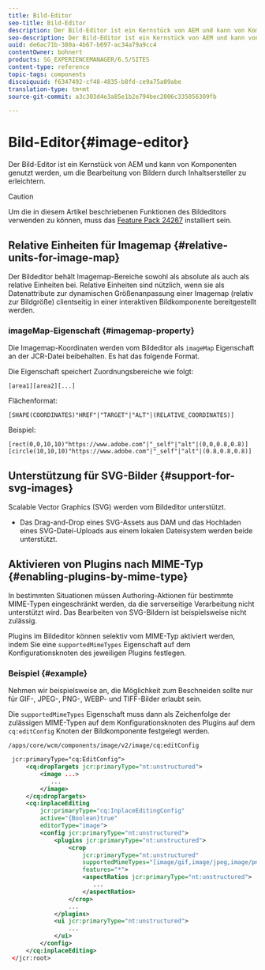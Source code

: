 ```yaml
---
title: Bild-Editor
seo-title: Bild-Editor
description: Der Bild-Editor ist ein Kernstück von AEM und kann von Komponenten genutzt werden, um die Bearbeitung von Bildern durch Inhaltsersteller zu erleichtern.
seo-description: Der Bild-Editor ist ein Kernstück von AEM und kann von Komponenten genutzt werden, um die Bearbeitung von Bildern durch Inhaltsersteller zu erleichtern.
uuid: de6ac71b-380a-4b67-b697-ac34a79a9cc4
contentOwner: bohnert
products: SG_EXPERIENCEMANAGER/6.5/SITES
content-type: reference
topic-tags: components
discoiquuid: f6347492-cf48-4835-b8fd-ce9a75a09abe
translation-type: tm+mt
source-git-commit: a3c303d4e3a85e1b2e794bec2006c335056309fb

---
```



# Bild-Editor{#image-editor}

Der Bild-Editor ist ein Kernstück von AEM und kann von Komponenten genutzt werden, um die Bearbeitung von Bildern durch Inhaltsersteller zu erleichtern.

>[!CAUTION]
>
>Um die in diesem Artikel beschriebenen Funktionen des Bildeditors verwenden zu können, muss das [Feature Pack 24267](https://www.adobeaemcloud.com/content/marketplace/marketplaceProxy.html?packagePath=/content/companies/public/adobe/packages/cq640/featurepack/cq-6.4.0-featurepack-24267) installiert sein.

## Relative Einheiten für Imagemap {#relative-units-for-image-map}

Der Bildeditor behält Imagemap-Bereiche sowohl als absolute als auch als relative Einheiten bei. Relative Einheiten sind nützlich, wenn sie als Datenattribute zur dynamischen Größenanpassung einer Imagemap (relativ zur Bildgröße) clientseitig in einer interaktiven Bildkomponente bereitgestellt werden.

### imageMap-Eigenschaft {#imagemap-property}

Die Imagemap-Koordinaten werden vom Bildeditor als `imageMap` Eigenschaft an der JCR-Datei beibehalten. Es hat das folgende Format.

Die Eigenschaft speichert Zuordnungsbereiche wie folgt:

`[area1][area2][...]`

Flächenformat:

`[SHAPE(COORDINATES)"HREF"|"TARGET"|"ALT"|(RELATIVE_COORDINATES)]`

Beispiel:

`[rect(0,0,10,10)"https://www.adobe.com"|"_self"|"alt"|(0,0,0.8,0.8)]`
`[circle(10,10,10)"https://www.adobe.com"|"_self"|"alt"|(0.8,0.8,0.8)]`

## Unterstützung für SVG-Bilder {#support-for-svg-images}

Scalable Vector Graphics (SVG) werden vom Bildeditor unterstützt.

* Das Drag-and-Drop eines SVG-Assets aus DAM und das Hochladen eines SVG-Datei-Uploads aus einem lokalen Dateisystem werden beide unterstützt.

## Aktivieren von Plugins nach MIME-Typ {#enabling-plugins-by-mime-type}

In bestimmten Situationen müssen Authoring-Aktionen für bestimmte MIME-Typen eingeschränkt werden, da die serverseitige Verarbeitung nicht unterstützt wird. Das Bearbeiten von SVG-Bildern ist beispielsweise nicht zulässig.

Plugins im Bildeditor können selektiv vom MIME-Typ aktiviert werden, indem Sie eine `supportedMimeTypes` Eigenschaft auf dem Konfigurationsknoten des jeweiligen Plugins festlegen.

### Beispiel {#example}

Nehmen wir beispielsweise an, die Möglichkeit zum Beschneiden sollte nur für GIF-, JPEG-, PNG-, WEBP- und TIFF-Bilder erlaubt sein.

Die `supportedMimeTypes` Eigenschaft muss dann als Zeichenfolge der zulässigen MIME-Typen auf dem Konfigurationsknoten des Plugins auf dem `cq:editConfig` Knoten der Bildkomponente festgelegt werden.

`/apps/core/wcm/components/image/v2/image/cq:editConfig`

```xml
 jcr:primaryType="cq:EditConfig">
     <cq:dropTargets jcr:primaryType="nt:unstructured">
         <image ...>
            ...
         </image>
     </cq:dropTargets>
     <cq:inplaceEditing
         jcr:primaryType="cq:InplaceEditingConfig"
         active="{Boolean}true"
         editorType="image">
         <config jcr:primaryType="nt:unstructured">
             <plugins jcr:primaryType="nt:unstructured">
                 <crop
                     jcr:primaryType="nt:unstructured"
                     supportedMimeTypes="[image/gif,image/jpeg,image/png,image/webp,image/tiff]"
                     features="*">
                     <aspectRatios jcr:primaryType="nt:unstructured">
                        ...
                     </aspectRatios>
                 </crop>
                 ...
             </plugins>
             <ui jcr:primaryType="nt:unstructured">
                 ...
             </ui>
         </config>
     </cq:inplaceEditing>
 </jcr:root>
```

